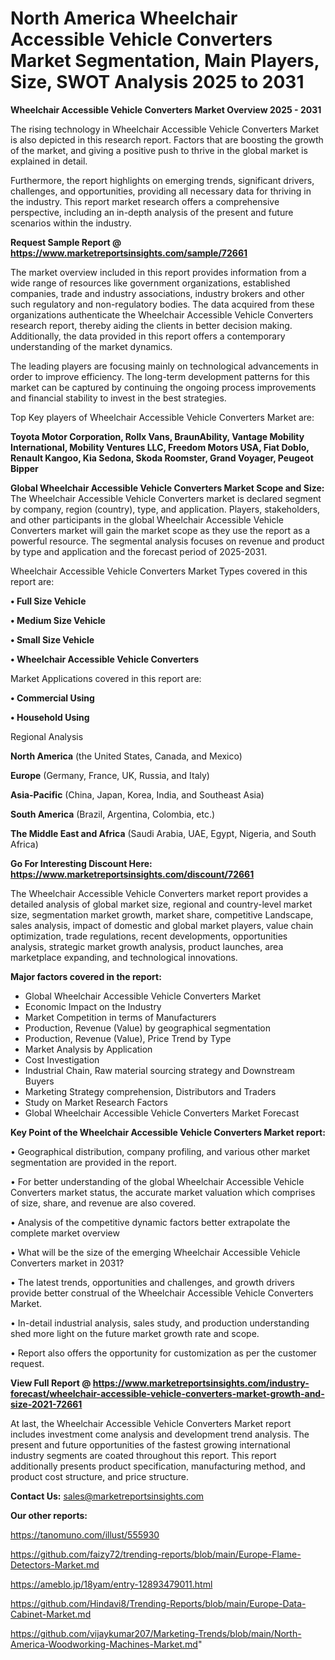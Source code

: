 # North America Wheelchair Accessible Vehicle Converters Market Segmentation, Main Players, Size, SWOT Analysis 2025 to 2031

<Strong> Wheelchair Accessible Vehicle Converters Market Overview 2025 - 2031</strong>

The rising technology in Wheelchair Accessible Vehicle Converters Market is also depicted in this research report. Factors that are boosting the growth of the market, and giving a positive push to thrive in the global market is explained in detail.

Furthermore, the report highlights on emerging trends, significant drivers, challenges, and opportunities, providing all necessary data for thriving in the industry. This report market research offers a comprehensive perspective, including an in-depth analysis of the present and future scenarios within the industry.

<strong>Request Sample Report @ <a href=https://www.marketreportsinsights.com/sample/72661>https://www.marketreportsinsights.com/sample/72661</a></strong>

The market overview included in this report provides information from a wide range of resources like government organizations, established companies, trade and industry associations, industry brokers and other such regulatory and non-regulatory bodies. The data acquired from these organizations authenticate the Wheelchair Accessible Vehicle Converters research report, thereby aiding the clients in better decision making. Additionally, the data provided in this report offers a contemporary understanding of the market dynamics.

The leading players are focusing mainly on technological advancements in order to improve efficiency. The long-term development patterns for this market can be captured by continuing the ongoing process improvements and financial stability to invest in the best strategies.

Top Key players of Wheelchair Accessible Vehicle Converters Market are:

<strong>Toyota Motor Corporation, Rollx Vans, BraunAbility, Vantage Mobility International, Mobility Ventures LLC, Freedom Motors USA, Fiat Doblo, Renault Kangoo, Kia Sedona, Skoda Roomster, Grand Voyager, Peugeot Bipper</strong>

<strong><b>Global Wheelchair Accessible Vehicle Converters Market Scope and Size:</b></strong>
The Wheelchair Accessible Vehicle Converters market is declared segment by company, region (country), type, and application. Players, stakeholders, and other participants in the global Wheelchair Accessible Vehicle Converters market will gain the market scope as they use the report as a powerful resource. The segmental analysis focuses on revenue and product by type and application and the forecast period of 2025-2031.

Wheelchair Accessible Vehicle Converters Market Types covered in this report are:

<strong>• Full Size Vehicle

• Medium Size Vehicle

• Small Size Vehicle

• Wheelchair Accessible Vehicle Converters</strong>

Market Applications covered in this report are:

<strong>• Commercial Using

• Household Using</strong> 

Regional Analysis

<strong>North America</strong> (the United States, Canada, and Mexico)

<strong>Europe</strong> (Germany, France, UK, Russia, and Italy)

<strong>Asia-Pacific</strong> (China, Japan, Korea, India, and Southeast Asia)

<strong>South America</strong> (Brazil, Argentina, Colombia, etc.)

<strong>The Middle East and Africa</strong> (Saudi Arabia, UAE, Egypt, Nigeria, and South Africa)

<strong>Go For Interesting Discount Here: <a href=https://www.marketreportsinsights.com/discount/72661>https://www.marketreportsinsights.com/discount/72661</a></strong>

The Wheelchair Accessible Vehicle Converters market report provides a detailed analysis of global market size, regional and country-level market size, segmentation market growth, market share, competitive Landscape, sales analysis, impact of domestic and global market players, value chain optimization, trade regulations, recent developments, opportunities analysis, strategic market growth analysis, product launches, area marketplace expanding, and technological innovations.

<strong><b>Major factors covered in the report:</b></strong>
<ul>
  <li>Global Wheelchair Accessible Vehicle Converters Market </li>
  <li>Economic Impact on the Industry</li>
  <li>Market Competition in terms of Manufacturers</li>
  <li>Production, Revenue (Value) by geographical segmentation</li>
  <li>Production, Revenue (Value), Price Trend by Type</li>
  <li>Market Analysis by Application</li>
  <li>Cost Investigation</li>
  <li>Industrial Chain, Raw material sourcing strategy and Downstream Buyers</li>
  <li>Marketing Strategy comprehension, Distributors and Traders</li>
  <li>Study on Market Research Factors</li>
  <li>Global Wheelchair Accessible Vehicle Converters Market Forecast</li>
</ul>

<strong><b>Key Point of the Wheelchair Accessible Vehicle Converters Market report:</b></strong>

• Geographical distribution, company profiling, and various other market segmentation are provided in the report.

• For better understanding of the global Wheelchair Accessible Vehicle Converters market status, the accurate market valuation which comprises of size, share, and revenue are also covered.

• Analysis of the competitive dynamic factors better extrapolate the complete market overview

• What will be the size of the emerging Wheelchair Accessible Vehicle Converters market in 2031?

• The latest trends, opportunities and challenges, and growth drivers provide better construal of the Wheelchair Accessible Vehicle Converters Market.

• In-detail industrial analysis, sales study, and production understanding shed more light on the future market growth rate and scope.

• Report also offers the opportunity for customization as per the customer request.

<strong><b>View Full Report @ <a href=https://www.marketreportsinsights.com/industry-forecast/wheelchair-accessible-vehicle-converters-market-growth-and-size-2021-72661>https://www.marketreportsinsights.com/industry-forecast/wheelchair-accessible-vehicle-converters-market-growth-and-size-2021-72661</a></b></strong>


At last, the Wheelchair Accessible Vehicle Converters Market report includes investment come analysis and development trend analysis. The present and future opportunities of the fastest growing international industry segments are coated throughout this report. This report additionally presents product specification, manufacturing method, and product cost structure, and price structure.

<strong>Contact Us:</strong>
sales@marketreportsinsights.com

<strong>Our other reports:</strong>

<a href=https://tanomuno.com/illust/555930>https://tanomuno.com/illust/555930</a>

<a href=https://github.com/faizy72/trending-reports/blob/main/Europe-Flame-Detectors-Market.md>https://github.com/faizy72/trending-reports/blob/main/Europe-Flame-Detectors-Market.md</a>

<a href=https://ameblo.jp/18yam/entry-12893479011.html>https://ameblo.jp/18yam/entry-12893479011.html</a>

<a href=https://github.com/Hindavi8/Trending-Reports/blob/main/Europe-Data-Cabinet-Market.md>https://github.com/Hindavi8/Trending-Reports/blob/main/Europe-Data-Cabinet-Market.md</a>

<a href=https://github.com/vijaykumar207/Marketing-Trends/blob/main/North-America-Woodworking-Machines-Market.md>https://github.com/vijaykumar207/Marketing-Trends/blob/main/North-America-Woodworking-Machines-Market.md</a>"
